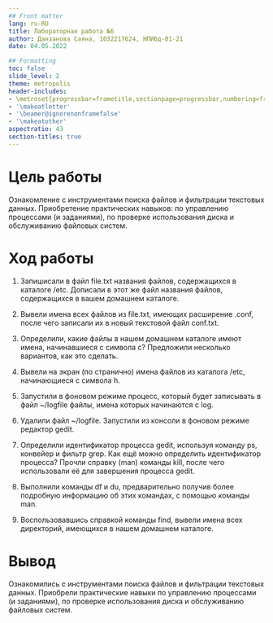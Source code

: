 ```yaml
---
## Front matter
lang: ru-RU
title: Лабораторная работа №6
author: Данзанова Саяна, 1032217624, НПИбд-01-21
date: 04.05.2022

## Formatting
toc: false
slide_level: 2
theme: metropolis
header-includes:
- \metroset{progressbar=frametitle,sectionpage=progressbar,numbering=fraction}
- '\makeatletter'
- '\beamer@ignorenonframefalse'
- '\makeatother'
aspectratio: 43
section-titles: true
---
```


# Цель работы
Ознакомление с инструментами поиска файлов и фильтрации текстовых данных.
Приобретение практических навыков: по управлению процессами (и заданиями), по
проверке использования диска и обслуживанию файловых систем.

# Ход работы
1. Запишисали в файл file.txt названия файлов, содержащихся в каталоге /etc. Дописали в этот же файл названия файлов, содержащихся в вашем домашнем каталоге.

2. Вывели имена всех файлов из file.txt, имеющих расширение .conf, после чего записали их в новый текстовой файл conf.txt.

3. Определили, какие файлы в нашем домашнем каталоге имеют имена, начинавшиеся с символа c? Предложили несколько вариантов, как это сделать.

4. Вывели на экран (по странично) имена файлов из каталога /etc, начинающиеся с символа h.

5. Запустили в фоновом режиме процесс, который будет записывать в файл ~/logfile файлы, имена которых начинаются с log.

6. Удалили файл ~/logfile. Запустили из консоли в фоновом режиме редактор gedit.

7. Определили идентификатор процесса gedit, используя команду ps, конвейер и фильтр grep. Как ещё можно определить идентификатор процесса? Прочли справку (man) команды kill, после чего использовали её для завершения процесса gedit.

8. Выполнили команды df и du, предварительно получив более подробную информацию об этих командах, с помощью команды man.

9. Воспользовавшись справкой команды find, вывели имена всех директорий, имеющихся в нашем домашнем каталоге.

# Вывод
Ознакомились с инструментами поиска файлов и фильтрации текстовых данных. Приобрели практические навыки по управлению процессами (и заданиями), по проверке использования диска и обслуживанию файловых систем.